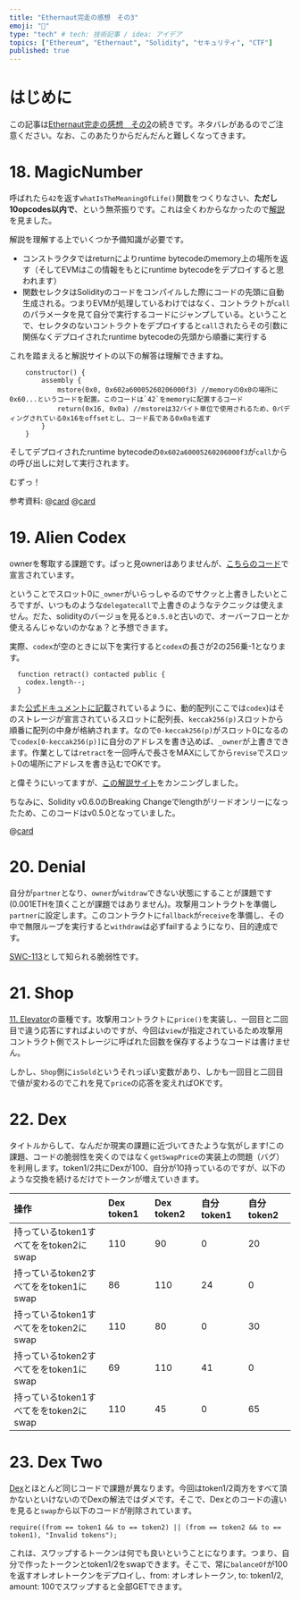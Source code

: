 ```yaml
---
title: "Ethernaut完走の感想　その3"
emoji: "🙆"
type: "tech" # tech: 技術記事 / idea: アイデア
topics: ["Ethereum", "Ethernaut", "Solidity", "セキュリティ", "CTF"]
published: true
---
```



# はじめに
この記事は[Ethernaut完走の感想　その2](https://zenn.dev/ottylab/articles/12f73d8f9817e6`)の続きです。ネタバレがあるのでご注意ください。なお、このあたりからだんだんと難しくなってきます。


# 18. MagicNumber

呼ばれたら`42`を返す`whatIsTheMeaningOfLife()`関数をつくりなさい、**ただし10opcodes以内で**、という無茶振りです。これは全くわからなかったので[解説](https://medium.com/@sarankhotsathian/ethernaut-challenge-level-18-magic-number-solution-914c8c5d26d5)を見ました。

解説を理解する上でいくつか予備知識が必要です。

- コンストラクタではreturnによりruntime bytecodeのmemory上の場所を返す（そしてEVMはこの情報をもとにruntime bytecodeをデプロイすると思われます）
- 関数セレクタはSolidityのコードをコンパイルした際にコードの先頭に自動生成される。つまりEVMが処理しているわけではなく、コントラクトが`call`のパラメータを見て自分で実行するコードにジャンプしている。ということで、セレクタのないコントラクトをデプロイすると`call`されたらその引数に関係なくデプロイされたruntime bytecodeの先頭から順番に実行する

これを踏まえると解説サイトの以下の解答は理解できますね。

```solidity
    constructor() {
        assembly {
            mstore(0x0, 0x602a60005260206000f3) //memoryの0x0の場所に0x60...というコードを配置。このコードは`42`をmemoryに配置するコード
            return(0x16, 0x0a) //mstoreは32バイト単位で使用されるため、0パディングされている0x16をoffsetとし、コード長である0x0aを返す
        }
    }
```

そしてデプロイされたruntime bytecodeの`0x602a60005260206000f3`が`call`からの呼び出しに対して実行されます。


むずっ！

参考資料:
@[card](https://y-nakajo.hatenablog.com/entry/2018/09/16/154612)
@[card](https://hackernoon.com/how-to-exploit-a-solidity-constructor)


# 19. Alien Codex

ownerを奪取する課題です。ぱっと見ownerはありませんが、[こちらのコード](https://github.com/OpenZeppelin/ethernaut/blob/master/contracts/contracts/helpers/Ownable-05.sol)で宣言されています。

ということでスロット0に`_owner`がいらっしゃるのでサクッと上書きしたいところですが、いつものような`delegatecall`で上書きのようなテクニックは使えません。だた、solidityのバージョを見ると`0.5.0`と古いので、オーバーフローとか使えるんじゃないのかなぁ？と予想できます。

実際、`codex`が空のときに以下を実行すると`codex`の長さが2の256乗-1となります。
```solidity
  function retract() contacted public {
    codex.length--;
  }
```

また[公式ドキュメントに記載](https://docs.soliditylang.org/en/latest/internals/layout_in_storage.html#mappings-and-dynamic-arrays)されているように、動的配列(ここでは`codex`)はそのストレージが宣言されているスロットに配列長、`keccak256(p)`スロットから順番に配列の中身が格納されます。なので`0-keccak256(p)`がスロット0になるので`codex[0-keccak256(p)]`に自分のアドレスを書き込めば、`_owner`が上書きできます。作業としては`retract`を一回呼んで長さをMAXにしてから`revise`でスロット0の場所にアドレスを書き込むでOKです。

と偉そうにいってますが、[この解説サイト](https://blog.dixitaditya.com/ethernaut-level-19-alien-codex)をカンニングしました。

ちなみに、Solidity v0.6.0のBreaking Changeでlengthがリードオンリーになったため、このコードはv0.5.0となっていました。


@[card](https://docs.soliditylang.org/en/latest/060-breaking-changes.html)


# 20. Denial

自分が`partner`となり、`owner`が`witdraw`できない状態にすることが課題です(0.001ETHを頂くことが課題ではありません)。攻撃用コントラクトを準備し`partner`に設定します。このコントラクトに`fallback`が`receive`を準備し、その中で無限ループを実行すると`withdraw`は必ずfailするようになり、目的達成です。

[SWC-113](https://swcregistry.io/docs/SWC-113)として知られる脆弱性です。


# 21. Shop

[11. Elevator](https://zenn.dev/ottylab/articles/12f73d8f9817e6#11.-elevator)の亜種です。攻撃用コントラクトに`price()`を実装し、一回目と二回目で違う応答にすればよいのですが、今回は`view`が指定されているため攻撃用コントラクト側でストレージに呼ばれた回数を保存するようなコードは書けません。

しかし、`Shop`側に`isSold`というそれっぽい変数があり、しかも一回目と二回目で値が変わるのでこれを見て`price`の応答を変えればOKです。


# 22. Dex

タイトルからして、なんだか現実の課題に近づいてきたような気がします!この課題、コードの脆弱性を突くのではなく`getSwapPrice`の実装上の問題（バグ）を利用します。token1/2共にDexが100、自分が10持っているのですが、以下のような交換を続けるだけでトークンが増えていきます。

|操作|Dex token1|Dex token2|自分 token1|自分 token2|
|:--|:--|:--|:--|:--|
|持っているtoken1すべてををtoken2にswap|110|90|0|20|
|持っているtoken2すべてををtoken1にswap|86|110|24|0|
|持っているtoken1すべてををtoken2にswap|110|80|0|30|
|持っているtoken2すべてををtoken1にswap|69|110|41|0|
|持っているtoken1すべてををtoken2にswap|110|45|0|65|


# 23. Dex Two

[Dex](#22.-dex)とほとんど同じコードで課題が異なります。今回はtoken1/2両方をすべて頂かないといけないのでDexの解法ではダメです。そこで、Dexとのコードの違いを見ると`swap`から以下のコードが削除されています。

```Solidity
require((from == token1 && to == token2) || (from == token2 && to == token1), "Invalid tokens");
```

これは、スワップするトークンは何でも良いということになります。つまり、自分で作ったトークンとtoken1/2をswapできます。そこで、常に`balanceOf`が100を返すオレオレトークンをデプロイし、from: オレオレトークン, to: token1/2, amount: 100でスワップすると全部GETできます。
